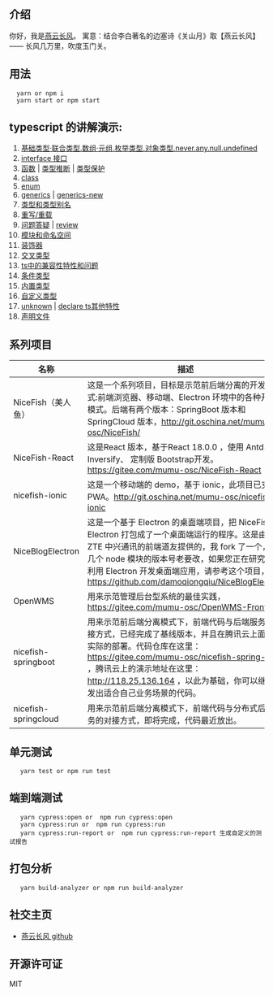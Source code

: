 ## 介绍

你好，我是[燕云长风](https://yanyunchangfeng.github.io)。
寓意：结合李白著名的边塞诗《关山月》取【燕云长风】—— 长风几万里，吹度玉门关。

## 用法

```
  yarn or npm i
  yarn start or npm start
```

## typescript 的讲解演示:

1.  [基础类型·联合类型.数组·元组.枚举类型.对象类型.never.any.null.undefined](src/app/lesson1/basic-types.ts)
2.  [interface 接口](src/app/lesson2/interface.ts)
3.  [函数](src/app/lesson3/function.ts) | [类型推断](src/app/lesson3/type-assert.ts)   | [类型保护](src/app/lesson3/type-protect.ts)  
4.  [class](src/app/lesson4/class.ts)
5.  [enum](src/app/lesson5/enums.ts)
6.  [generics](src/app/lesson6/generics.ts) | [generics-new](src/app/lesson6/generics-new.ts)
7.  [类型和类型别名](src/app/lesson7/more.ts)
8.  [重写/重载](src/app/lesson8/index.ts)
9.  [问题答疑](src/app/lesson9/index.ts)  |  [review](src/app/lesson9/review.ts)
10. [模块和命名空间](src/app/lesson10/index.ts)
11. [装饰器](src/app/lesson12/index.ts)
12. [交叉类型](src/app/lesson13/index.ts)
13. [ts中的兼容性特性和问题](src/app/lesson14/index.ts)
14. [条件类型](src/app/lesson15/index.ts)
15. [内置类型](src/app/lesson16/index.ts)
16. [自定义类型](src/app/lesson17/index.ts)
17. [unknown](src/app/lesson18/index.ts) | [declare ts其他特性](src/app/lesson18/declare.ts)
18. [声明文件](src/app/lesson19/index.ts)

## 系列项目

|  名称   | 描述  |
|  ----  | ----  |
| NiceFish（美人鱼）  | 这是一个系列项目，目标是示范前后端分离的开发模式:前端浏览器、移动端、Electron 环境中的各种开发模式。后端有两个版本：SpringBoot 版本和 SpringCloud 版本，http://git.oschina.net/mumu-osc/NiceFish/ |
| NiceFish-React  |  这是React 版本，基于React 18.0.0 ，使用 Antd、Inversify、 定制版 Bootstrap开发。  https://gitee.com/mumu-osc/NiceFish-React|
| nicefish-ionic  | 这是一个移动端的 demo，基于 ionic，此项目已支持 PWA。http://git.oschina.net/mumu-osc/nicefish-ionic |
| NiceBlogElectron  | 这是一个基于 Electron 的桌面端项目，把 NiceFish 用 Electron 打包成了一个桌面端运行的程序。这是由 ZTE 中兴通讯的前端道友提供的，我 fork 了一个，有几个 node 模块的版本号老要改，如果您正在研究如何利用 Electron 开发桌面端应用，请参考这个项目，https://github.com/damoqiongqiu/NiceBlogElectron|
| OpenWMS  | 用来示范管理后台型系统的最佳实践，https://gitee.com/mumu-osc/OpenWMS-Frontend|
| nicefish-springboot  | 用来示范前后端分离模式下，前端代码与后端服务的对接方式，已经完成了基线版本，并且在腾讯云上面做了实际的部署。代码仓库在这里： https://gitee.com/mumu-osc/nicefish-spring-boot ，腾讯云上的演示地址在这里： http://118.25.136.164 ，以此为基础，你可以继续开发出适合自己业务场景的代码。|
| nicefish-springcloud  | 用来示范前后端分离模式下，前端代码与分布式后端服务的对接方式，即将完成，代码最近放出。|                                                            

## 单元测试

```
   yarn test or npm run test 
```               
## 端到端测试

```
   yarn cypress:open or  npm run cypress:open
   yarn cypress:run or  npm run cypress:run
   yarn cypress:run-report or  npm run cypress:run-report 生成自定义的测试报告
```    

## 打包分析

```
   yarn build-analyzer or npm run build-analyzer  
```    

## 社交主页

* [燕云长风 github](https://github.com/yanyunchangfeng)

## 开源许可证

MIT
